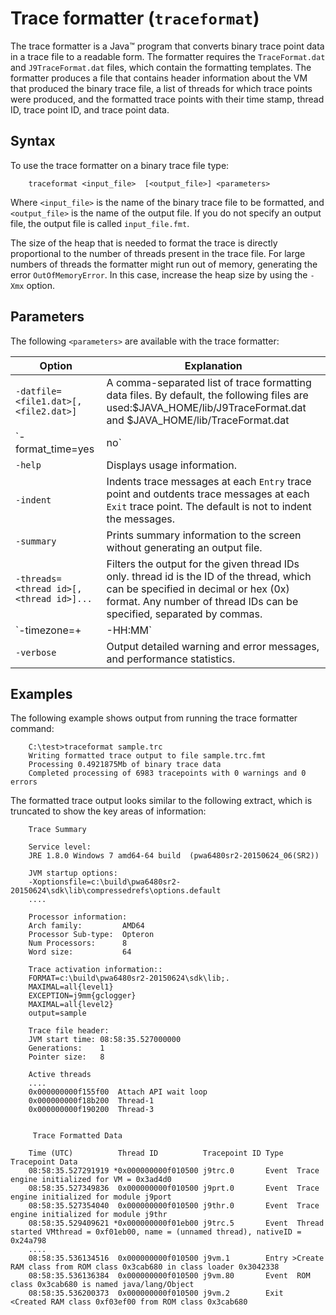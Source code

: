<!--
* Copyright (c) 2017, 2022 IBM Corp. and others
*
* This program and the accompanying materials are made
* available under the terms of the Eclipse Public License 2.0
* which accompanies this distribution and is available at
* https://www.eclipse.org/legal/epl-2.0/ or the Apache
* License, Version 2.0 which accompanies this distribution and
* is available at https://www.apache.org/licenses/LICENSE-2.0.
*
* This Source Code may also be made available under the
* following Secondary Licenses when the conditions for such
* availability set forth in the Eclipse Public License, v. 2.0
* are satisfied: GNU General Public License, version 2 with
* the GNU Classpath Exception [1] and GNU General Public
* License, version 2 with the OpenJDK Assembly Exception [2].
*
* [1] https://www.gnu.org/software/classpath/license.html
* [2] http://openjdk.java.net/legal/assembly-exception.html
*
* SPDX-License-Identifier: EPL-2.0 OR Apache-2.0 OR GPL-2.0 WITH
* Classpath-exception-2.0 OR LicenseRef-GPL-2.0 WITH Assembly-exception
-->

# Trace formatter (`traceformat`)


The trace formatter is a Java&trade; program that converts binary trace point data in a trace file to a readable form. The formatter requires the `TraceFormat.dat` and `J9TraceFormat.dat` files, which contain the formatting templates. The formatter produces a file that contains header information about the VM that produced the binary trace file, a list of threads for which trace points were produced, and the formatted trace points with their time stamp, thread ID, trace point ID, and trace point data.

## Syntax

To use the trace formatter on a binary trace file type:

        traceformat <input_file>  [<output_file>] <parameters>

Where `<input_file>` is the name of the binary trace file to be formatted, and `<output_file>` is the name of the output file. If you do not specify an output file, the output file is called `input_file.fmt`.

The size of the heap that is needed to format the trace is directly proportional to the number of threads present in the trace file. For large numbers of threads the formatter might run out of memory, generating the error `OutOfMemoryError`. In this case, increase the heap size by using the `-Xmx` option.

## Parameters

The following `<parameters>` are available with the trace formatter:

|  Option                                  | Explanation                                                                                                               |
|------------------------------------------|---------------------------------------------------------------------------------------------------------------------------|
| `-datfile=<file1.dat>[,<file2.dat>]`     | A comma-separated list of trace formatting data files. By default, the following files are used:$JAVA_HOME/lib/J9TraceFormat.dat and $JAVA_HOME/lib/TraceFormat.dat |
| `-format_time=yes|no`                    | Specifies whether to format the time stamps into human readable form. The default is `yes`.                               |
| `-help`                                  | Displays usage information.                                                                                               |
| `-indent`                                | Indents trace messages at each `Entry` trace point and outdents trace messages at each `Exit` trace point. The default is not to indent the messages. |
| `-summary`                               | Prints summary information to the screen without generating an output file.                                               |
| `-threads=<thread id>[,<thread id>]...`  | Filters the output for the given thread IDs only. thread id is the ID of the thread, which can be specified in decimal or hex (0x) format. Any number of thread IDs can be specified, separated by commas. |
| `-timezone=+|-HH:MM`                     | Specifies the offset from UTC, as positive or negative hours and minutes, to apply when formatting time stamps.           |
| `-verbose`                               | Output detailed warning and error messages, and performance statistics.                                                   |

## Examples

The following example shows output from running the trace formatter command:

```
    C:\test>traceformat sample.trc
    Writing formatted trace output to file sample.trc.fmt
    Processing 0.4921875Mb of binary trace data
    Completed processing of 6983 tracepoints with 0 warnings and 0 errors
```

The formatted trace output looks similar to the following extract, which is truncated to show the key areas of information:

```
    Trace Summary

    Service level:
    JRE 1.8.0 Windows 7 amd64-64 build  (pwa6480sr2-20150624_06(SR2))

    JVM startup options:
    -Xoptionsfile=c:\build\pwa6480sr2-20150624\sdk\lib\compressedrefs\options.default
    ....

    Processor information:
    Arch family:         AMD64
    Processor Sub-type:  Opteron
    Num Processors:      8
    Word size:           64

    Trace activation information::
    FORMAT=c:\build\pwa6480sr2-20150624\sdk\lib;.
    MAXIMAL=all{level1}
    EXCEPTION=j9mm{gclogger}
    MAXIMAL=all{level2}
    output=sample

    Trace file header:
    JVM start time: 08:58:35.527000000
    Generations:    1
    Pointer size:   8

    Active threads
    ....
    0x000000000f155f00  Attach API wait loop
    0x000000000f18b200  Thread-1
    0x000000000f190200  Thread-3


     Trace Formatted Data

    Time (UTC)          Thread ID          Tracepoint ID Type   Tracepoint Data
    08:58:35.527291919 *0x000000000f010500 j9trc.0       Event  Trace engine initialized for VM = 0x3ad4d0
    08:58:35.527349836  0x000000000f010500 j9prt.0       Event  Trace engine initialized for module j9port
    08:58:35.527354040  0x000000000f010500 j9thr.0       Event  Trace engine initialized for module j9thr
    08:58:35.529409621 *0x000000000f01eb00 j9trc.5       Event  Thread started VMthread = 0xf01eb00, name = (unnamed thread), nativeID = 0x24a798
    ....
    08:58:35.536134516  0x000000000f010500 j9vm.1        Entry >Create RAM class from ROM class 0x3cab680 in class loader 0x3042338
    08:58:35.536136384  0x000000000f010500 j9vm.80       Event  ROM class 0x3cab680 is named java/lang/Object
    08:58:35.536200373  0x000000000f010500 j9vm.2        Exit  <Created RAM class 0xf03ef00 from ROM class 0x3cab680
```

<!-- ==== END OF TOPIC ==== xss.md ==== -->
